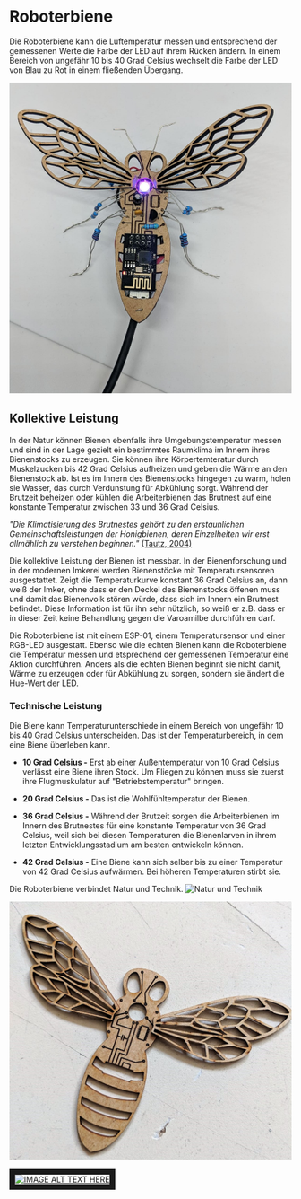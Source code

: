 # Roboterbiene
Die Roboterbiene kann die Luftemperatur messen und entsprechend der gemessenen Werte die Farbe der LED auf ihrem Rücken ändern. In einem Bereich von ungefähr 10 bis 40 Grad Celsius wechselt die Farbe der LED von Blau zu Rot in einem fließenden Übergang. 

![Bild](https://github.com/mnebuhr/roboterbiene/blob/master/media/Roboterbiene.jpg)

## Kollektive Leistung
In der Natur können Bienen ebenfalls ihre Umgebungstemperatur messen und sind in der Lage gezielt ein bestimmtes Raumklima im 
Innern ihres Bienenstocks zu erzeugen. Sie können ihre Körpertemteratur durch Muskelzucken bis 42 Grad Celsius aufheizen und geben die Wärme an den Bienenstock ab. Ist es im Innern des Bienenstocks hingegen zu warm, holen sie Wasser, das durch Verdunstung für Abkühlung sorgt. Während der Brutzeit beheizen oder kühlen die Arbeiterbienen das Brutnest auf eine konstante Temperatur
zwischen 33 und 36 Grad Celsius. 

*"Die Klimatisierung des Brutnestes gehört zu den erstaunlichen Gemeinschaftsleistungen der
Honigbienen, deren Einzelheiten wir erst allmählich zu verstehen beginnen."*
[(Tautz, 2004)](http://www.bienenmachenschule.de/pdf/Heizerbienen.pdf/ "Raumklimatisierung: Meisterleistung der Honigbienen, PDF")

Die kollektive Leistung der Bienen ist messbar. In der Bienenforschung und in der modernen Imkerei werden Bienenstöcke mit
Temperatursensoren ausgestattet. Zeigt die Temperaturkurve konstant 36 Grad Celsius an, dann weiß der Imker, ohne dass er den Deckel des Bienenstocks öffenen muss und damit das Bienenvolk stören würde, dass sich im Innern ein Brutnest befindet. Diese Information ist für ihn sehr nützlich, so weiß er z.B. dass er in dieser Zeit keine Behandlung gegen die Varoamilbe durchführen darf. 

Die Roboterbiene ist mit einem ESP-01, einem Temperatursensor und einer RGB-LED ausgestatt. Ebenso wie die echten Bienen kann die Roboterbiene die Temperatur messen und etsprechend der gemessenen Temperatur eine Aktion durchführen. Anders als die echten Bienen 
beginnt sie nicht damit, Wärme zu erzeugen oder für Abkühlung zu sorgen, sondern sie ändert die Hue-Wert der LED.

### Technische Leistung

Die Biene kann Temperaturunterschiede in einem Bereich von ungefähr 10 bis 40 Grad Celsius unterscheiden. Das ist der Temperaturbereich, in dem eine Biene überleben kann. 

* **10 Grad Celsius -** Erst ab einer Außentemperatur von 10 Grad Celsius verlässt eine Biene ihren Stock. Um Fliegen zu können
muss sie zuerst ihre Flugmuskulatur auf "Betriebstemperatur" bringen.

* **20 Grad Celsius -** Das ist die Wohlfühltemperatur der Bienen. 

* **36 Grad Celsius -** Während der Brutzeit sorgen die Arbeiterbienen im Innern des Brutnestes für eine konstante Temperatur 
von 36 Grad Celsius, weil sich bei diesen Temperaturen die Bienenlarven in ihrem letzten Entwicklungsstadium am besten entwickeln
können.  

* **42 Grad Celsius -** Eine Biene kann sich selber bis zu einer Temperatur von 42 Grad Celsius aufwärmen. Bei höheren Temperaturen stirbt sie.

Die Roboterbiene verbindet Natur und Technik. 
![Natur und Technik](https://drive.google.com/drive/u/0/my-drive)


![Bild](https://github.com/mnebuhr/roboterbiene/blob/master/media/Lasercut.jpg)

<a href="https://www.youtube.com/watch?v=u_Zq1QxhNWY" target="_blank"><img src="http://img.youtube.com/vi/watch?v=u_Zq1QxhNWY/0.jpg" 
alt="IMAGE ALT TEXT HERE" width="240" height="180" border="10" /></a>



